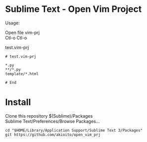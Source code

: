 # Sublime Text - Open Vim Project 

Usage:

 Open file vim-prj<br>
 Ctl-o Ctl-o
 
test.vim-prj
```
# test.vim-prj

*.py
**/*.py
template/*.html

# End
```

# Install

Clone this repository $(Sublime)/Packages<br>
Sublime Text/Preferences/Browse Packages...

```
cd "$HOME/Library/Application Support/Sublime Text 3/Packages"
git https://github.com/akioito/open_vim_prj                               
```
